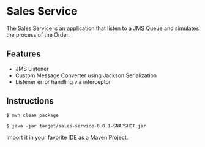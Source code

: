 # Sales Service

The Sales Service is an application that listen to a JMS Queue and simulates
the process of the Order.

## Features

- JMS Listener
- Custom Message Converter using Jackson Serialization
- Listener error handling via interceptor 

## Instructions

```
$ mvn clean package
```

```
$ java -jar target/sales-service-0.0.1-SNAPSHOT.jar
```

Import it in your favorite IDE as a Maven Project.
